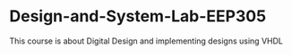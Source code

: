 # Design-and-System-Lab-EEP305
This course is about Digital Design and implementing designs using VHDL
